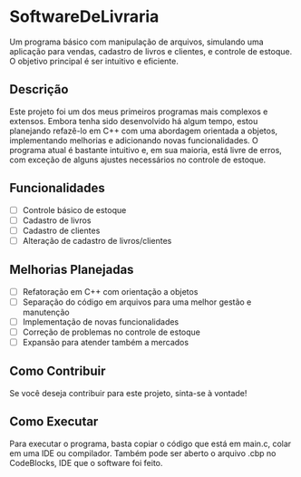 # SoftwareDeLivraria

Um programa básico com manipulação de arquivos, simulando uma aplicação para vendas, cadastro de livros e clientes, e controle de estoque. O objetivo principal é ser intuitivo e eficiente.

## Descrição

Este projeto foi um dos meus primeiros programas mais complexos e extensos. Embora tenha sido desenvolvido há algum tempo, estou planejando refazê-lo em C++ com uma abordagem orientada a objetos, implementando melhorias e adicionando novas funcionalidades. O programa atual é bastante intuitivo e, em sua maioria, está livre de erros, com exceção de alguns ajustes necessários no controle de estoque.

## Funcionalidades

- [ ] Controle básico de estoque
- [ ] Cadastro de livros
- [ ] Cadastro de clientes
- [ ] Alteração de cadastro de livros/clientes

## Melhorias Planejadas

- [ ] Refatoração em C++ com orientação a objetos
- [ ] Separação do código em arquivos para uma melhor gestão e manutenção
- [ ] Implementação de novas funcionalidades
- [ ] Correção de problemas no controle de estoque
- [ ] Expansão para atender também a mercados

## Como Contribuir

Se você deseja contribuir para este projeto, sinta-se à vontade!

## Como Executar

Para executar o programa, basta copiar o código que está em main.c, colar em uma IDE ou compilador. 
Também pode ser aberto o arquivo .cbp no CodeBlocks, IDE que o software foi feito.
